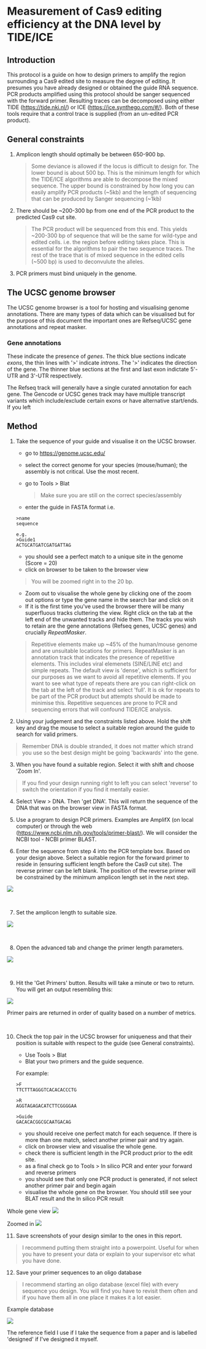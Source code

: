 # Measurement of Cas9 editing efficiency at the DNA level by TIDE/ICE

## Introduction
This protocol is a guide on how to design primers to amplify the region surrounding a Cas9 edited site to measure the degree of editing. It presumes you have already designed or obtained the guide RNA sequence. PCR products amplified using this protocol should be sanger sequenced with the forward primer. Resulting traces can be decomposed using either TIDE (https://tide.nki.nl/) or ICE (https://ice.synthego.com/#/). Both of these tools require that a control trace is supplied (from an un-edited PCR product).

## General constraints

1. Amplicon length should optimally be between 650-900 bp. 

	>Some deviance is allowed if the locus is difficult to design for. The lower bound is about 500 bp. This is the minimum length for which the TIDE/ICE algorithms are able to decompose the mixed sequence. The upper bound is constrained by how long you can easily amplify PCR products (~5kb) and the length of sequencing that can be produced by Sanger sequencing (~1kb)

2. There should be ~200-300 bp from one end of the PCR product to the predicted Cas9 cut site.

	>The PCR product will be sequenced from this end. This yields ~200-300 bp of sequence that will be the same for wild-type and edited cells. i.e. the region before editing takes place. This is essential for the algorithms to pair the two sequence traces. The rest of the trace that is of mixed sequence in the edited cells (~500 bp) is used to deconvulute the alleles.

3. PCR primers must bind uniquely in the genome.

## The UCSC genome browser
The UCSC genome browser is a tool for hosting and visualising genome annotations. There are many types of data which can be visualised but for the purpose of this document the important ones are Refseq/UCSC gene annotations and repeat masker.

### Gene annotations
These indicate the presence of *genes*. The thick blue sections indicate *exons*, the thin lines with '>' indicate *introns*. The '>' indicates the direction of the gene. The thinner blue sections at the first and last exon indictate 5'-UTR and 3'-UTR respectively.

The Refseq track will generally have a single curated annotation for each gene. The Gencode or UCSC genes track may have multiple transcript variants which include/exclude certain exons or have alternative start/ends. If you left

## Method

1. Take the sequence of your guide and visualise it on the UCSC browser.
	
	- go to https://genome.ucsc.edu/
	- select the correct genome for your species (mouse/human); the assembly is not critical. Use the most recent.
	- go to Tools > Blat

		>Make sure you are still on the correct species/assembly

	- enter the guide in FASTA format i.e.
	```
	>name
	sequence

	e.g.
	>Guide1
	ACTGCATGATCGATGATTAG
	```

	- you should see a perfect match to a unique site in the genome (Score = 20)
	- click on browser to be taken to the browser view

	>You will be zoomed right in to the 20 bp.

	- Zoom out to visualise the whole gene by clicking one of the zoom out options or type the gene name in the search bar and click on it
	- If it is the first time you've used the browser there will be many superfluous tracks cluttering the view. Right click on the tab at the left end of the unwanted tracks and hide them. The tracks you wish to retain are the gene annotations (Refseq genes, UCSC genes) and crucially *RepeatMasker*.

	>Repetitive elements make up ~45% of the human/mouse genome and are unsuitable locations for primers. RepeatMasker is an annotation track that indicates the presence of repetitive elements. This includes viral elemenets (SINE/LINE etc) and simple repeats. The default view is 'dense', which is sufficient for our purposes as we want to avoid all repetitive elements. If you want to see what type of repeats there are you can  right-click on the tab at the left of the track and select 'full'.  It is ok for repeats to be part of the PCR product but attempts should be made to minimise this. Repetitive sequences are prone to PCR and sequencing errors that will confound TIDE/ICE analysis. 

2. Using your judgement and the constraints listed above. Hold the shift key and drag the mouse to select a suitable region around the guide to search for valid primers.

>Remember DNA is double stranded, it does not matter which strand you use so the best design might be going 'backwards' into the gene.

3. When you have found a suitable region. Select it with shift and choose 'Zoom In'.

> If you find your design running right to left you can select 'reverse' to switch the orientation if you find it mentally easier.

4. Select View > DNA. Then 'get DNA'. This will return the sequence of the DNA that was on the browser view in FASTA format.

5. Use a program to design PCR primers. Examples are AmplifX (on local computer) or through the web (https://www.ncbi.nlm.nih.gov/tools/primer-blast/). We will consider the NCBI tool - NCBI primer BLAST.

6. Enter the sequence from step 4 into the PCR template box. Based on your design above. Select a suitable region for the forward primer to reside in (ensuring sufficient length before the Cas9 cut site). The reverse primer can be left blank. The position of the reverse primer will be constrained by the minimum amplicon length set in the next step.

![](./1.bmp)

<br />

7. Set the amplicon length to suitable size.

![](./2.bmp)

<br />

8. Open the advanced tab and change the primer length parameters.

![](./3.bmp)

<br />

9. Hit the 'Get Primers' button. Results will take a minute or two to return. You will get an output resembling this:

![](./4.bmp)

Primer pairs are returned in order of quality based on a number of metrics. 

<br />

10. Check the top pair in the UCSC browser for uniqueness and that their position is suitable with respect to the guide (see General constraints).
	- Use Tools > Blat
	- Blat your two primers and the guide sequence.

	For example:
	```
	>F
	TTCTTTAGGGTCACACACCCTG

	>R
	AGGTAGAGACATCTTCGGGGAA

	>Guide
	GACACACGGCGCAATGACAG
	```

	- you should receive one perfect match for each sequence. If there is more than one match, select another primer pair and try again. 
	- click on browser view and visualise the whole gene. 
	- check there is sufficient length in the PCR product prior to the edit site.
	- as a final check go to Tools > In silico PCR and enter your forward and reverse primers
	- you should see that only one PCR product is generated, if not select another primer pair and begin again
	- visualise the whole gene on the browser. You should still see your BLAT result and the In silico PCR result

Whole gene view
![](./5.bmp)

Zoomed in
![](./6.bmp)

11. Save screenshots of your design similar to the ones in this report. 
>I recommend putting them straight into a powerpoint. Useful for when you have to present your data or explain to your supervisor etc what you have done.

12. Save your primer sequences to an oligo database
> I recommend starting an oligo database (excel file) with every sequence you design. You will find you have to revisit them often and if you have them all in one place it makes it a lot easier. 

Example database

![](./7.bmp)

The reference field I use if I take the sequence from a paper and is labelled 'designed' if I've designed it myself.




	

	



